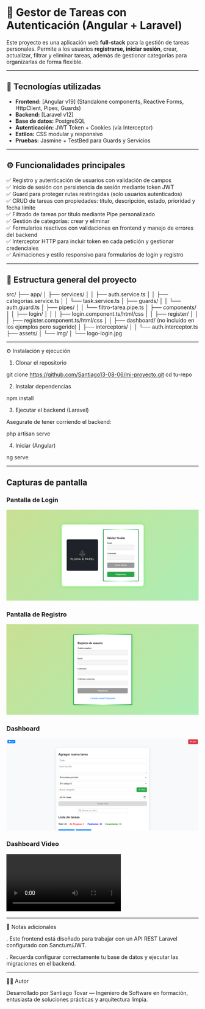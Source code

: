# 📌 Gestor de Tareas con Autenticación (Angular + Laravel)

Este proyecto es una aplicación web **full-stack** para la gestión de tareas personales. Permite a los usuarios **registrarse, iniciar sesión**, crear, actualizar, filtrar y eliminar tareas, además de gestionar categorías para organizarlas de forma flexible.

---

## 🚀 Tecnologías utilizadas

- **Frontend:** [Angular v19] (Standalone components, Reactive Forms, HttpClient, Pipes, Guards)
- **Backend:** [Laravel v12]
- **Base de datos:** PostgreSQL
- **Autenticación:** JWT Token + Cookies (vía Interceptor)
- **Estilos:** CSS modular y responsivo
- **Pruebas:** Jasmine + TestBed para Guards y Servicios

---

## ⚙️ Funcionalidades principales

✅ Registro y autenticación de usuarios con validación de campos  
✅ Inicio de sesión con persistencia de sesión mediante token JWT  
✅ Guard para proteger rutas restringidas (solo usuarios autenticados)  
✅ CRUD de tareas con propiedades: título, descripción, estado, prioridad y fecha límite  
✅ Filtrado de tareas por título mediante Pipe personalizado  
✅ Gestión de categorías: crear y eliminar  
✅ Formularios reactivos con validaciones en frontend y manejo de errores del backend  
✅ Interceptor HTTP para incluir token en cada petición y gestionar credenciales  
✅ Animaciones y estilo responsivo para formularios de login y registro

---

## 📁 Estructura general del proyecto

src/
 ├── app/
 │   ├── services/
 │   │   ├── auth.service.ts
 │   │   ├── categorias.service.ts
 │   │   └── task.service.ts
 │   ├── guards/
 │   │   └── auth.guard.ts
 │   ├── pipes/
 │   │   └── filtro-tarea.pipe.ts
 │   ├── components/
 │   │   ├── login/
 │   │   │   ├── login.component.ts/html/css
 │   │   ├── register/
 │   │   │   ├── register.component.ts/html/css
 │   │   ├── dashboard/ (no incluido en los ejemplos pero sugerido)
 │   ├── interceptors/
 │   │   └── auth.interceptor.ts
 ├── assets/
 │   └── img/
 │       └── logo-login.jpg

---

⚙️ Instalación y ejecución

1. Clonar el repositorio

git clone https://github.com/Santiago13-08-06/mi-proyecto.git
cd tu-repo

2. Instalar dependencias

npm install

3. Ejecutar el backend (Laravel)

Asegurate de tener corriendo el backend:

php artisan serve

4. Iniciar (Angular)

ng serve

---

## Capturas de pantalla

### Pantalla de Login
![Login](./screenshots/Login.png)

### Pantalla de Registro
![Registro](./screenshots/Registro.png)

### Dashboard
![Registro](./screenshots/Dashboard.png)

### Dashboard Video
![Dashboard](./screenshots/Dashboard.mp4)

---

📌 Notas adicionales

. Este frontend está diseñado para trabajar con un API REST Laravel configurado con Sanctum/JWT.

. Recuerda configurar correctamente tu base de datos y ejecutar las migraciones en el backend.

---

👨‍💻 Autor

Desarrollado por Santiago Tovar — Ingeniero de Software en formación, entusiasta de soluciones prácticas y arquitectura limpia.



